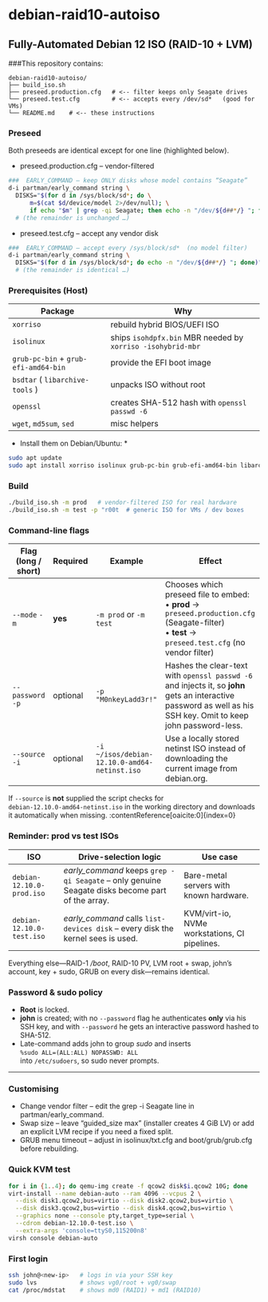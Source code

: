 # debian-raid10-autoiso
## Fully-Automated Debian 12 ISO (RAID-10 + LVM)

###This repository contains:
```
debian-raid10-autoiso/
├── build_iso.sh
├── preseed.production.cfg   # <-- filter keeps only Seagate drives
└── preseed.test.cfg         # <-- accepts every /dev/sd*   (good for VMs)  
└── README.md    # <-- these instructions  
```
### Preseed
Both preseeds are identical except for one line (highlighted below).
- preseed.production.cfg – vendor-filtered
```bash
###  EARLY_COMMAND — keep ONLY disks whose model contains “Seagate”
d-i partman/early_command string \
  DISKS="$(for d in /sys/block/sd*; do \
      m=$(cat $d/device/model 2>/dev/null); \
      if echo "$m" | grep -qi Seagate; then echo -n "/dev/${d##*/} "; fi; done)"; \
  # (the remainder is unchanged …)
```
- preseed.test.cfg – accept any vendor disk
```bash
###  EARLY_COMMAND — accept every /sys/block/sd*  (no model filter)
d-i partman/early_command string \
  DISKS="$(for d in /sys/block/sd*; do echo -n "/dev/${d##*/} "; done)"; \
  # (the remainder is identical …)
```

### Prerequisites (Host)

| Package                              | Why                                                         | 
| ------------------------------------ | ----------------------------------------------------------- |
| `xorriso`                            | rebuild hybrid BIOS/UEFI ISO                                |
| `isolinux`                           | ships `isohdpfx.bin` MBR needed by `xorriso -isohybrid-mbr` |
| `grub-pc-bin` + `grub-efi-amd64-bin` | provide the EFI boot image                                  |
| `bsdtar` ( `libarchive-tools` )      | unpacks ISO without root                                    |
| `openssl`                            | creates SHA-512 hash with `openssl passwd -6`               |
| `wget`, `md5sum`, `sed`              | misc helpers                                                | 



* Install them on Debian/Ubuntu: *

```bash
sudo apt update
sudo apt install xorriso isolinux grub-pc-bin grub-efi-amd64-bin libarchive-tools openssl wget
```
### Build

```bash
./build_iso.sh -m prod   # vendor-filtered ISO for real hardware
./build_iso.sh -m test -p "r00t  # generic ISO for VMs / dev boxes
```
### Command-line flags

| Flag (long / short) | Required | Example | Effect |
|---------------------|----------|---------|--------|
| `--mode`  `-m`      | **yes**  | `-m prod` or `-m test` | Chooses which preseed file to embed:<br>• **prod** → `preseed.production.cfg` (Seagate-filter)<br>• **test** → `preseed.test.cfg` (no vendor filter) |
| `--password`  `-p`  | optional | `-p "M0nkeyLadd3r!"` | Hashes the clear-text with `openssl passwd -6` and injects it, so **john** gets an interactive password as well as his SSH key. Omit to keep john password-less. |
| `--source`  `-i`    | optional | `-i ~/isos/debian-12.10.0-amd64-netinst.iso` | Use a locally stored netinst ISO instead of downloading the current image from debian.org. |

If `--source` is **not** supplied the script checks for  
`debian-12.10.0-amd64-netinst.iso` in the working directory and downloads it automatically when missing. :contentReference[oaicite:0]{index=0}

### Reminder: prod vs test ISOs

| ISO | Drive-selection logic | Use case |
|-----|----------------------|----------|
| `debian-12.10.0-prod.iso` | *early_command* keeps `grep -qi Seagate` – only genuine Seagate disks become part of the array. | Bare-metal servers with known hardware. |
| `debian-12.10.0-test.iso` | *early_command* calls `list-devices disk` – every disk the kernel sees is used. | KVM/virt-io, NVMe workstations, CI pipelines. |

Everything else—RAID-1 */boot*, RAID-10 PV, LVM root + swap, john’s account, key + sudo, GRUB on every disk—remains identical.

### Password & sudo policy

* **Root** is locked.  
* **john** is created; with no `--password` flag he authenticates **only** via his SSH key, and with `--password` he gets an interactive password hashed to SHA-512.  
* Late-command adds john to group *sudo* and inserts  
  `%sudo ALL=(ALL:ALL) NOPASSWD: ALL`  
  into `/etc/sudoers`, so sudo never prompts.

---

### Customising

- Change vendor filter – edit the grep -i Seagate line in partman/early_command.
- Swap size – leave “guided_size max” (installer creates 4 GiB LV) or add an explicit LVM recipe if you need a fixed split.
- GRUB menu timeout – adjust in isolinux/txt.cfg and boot/grub/grub.cfg before rebuilding.

### Quick KVM test

```bash
for i in {1..4}; do qemu-img create -f qcow2 disk$i.qcow2 10G; done
virt-install --name debian-auto --ram 4096 --vcpus 2 \
  --disk disk1.qcow2,bus=virtio --disk disk2.qcow2,bus=virtio \
  --disk disk3.qcow2,bus=virtio --disk disk4.qcow2,bus=virtio \
  --graphics none --console pty,target_type=serial \
  --cdrom debian-12.10.0-test.iso \
  --extra-args 'console=ttyS0,115200n8'
virsh console debian-auto
```

### First login
```bash
ssh john@<new-ip>   # logs in via your SSH key
sudo lvs            # shows vg0/root + vg0/swap
cat /proc/mdstat    # shows md0 (RAID1) + md1 (RAID10)
```
